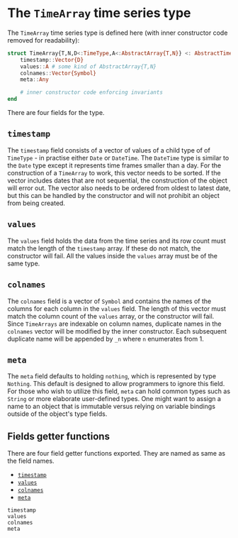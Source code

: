 # The `TimeArray` time series type

The `TimeArray` time series type is defined here
(with inner constructor code removed for readability):

```julia
struct TimeArray{T,N,D<:TimeType,A<:AbstractArray{T,N}} <: AbstractTimeSeries{T,N,D}
    timestamp::Vector{D}
    values::A # some kind of AbstractArray{T,N}
    colnames::Vector{Symbol}
    meta::Any

    # inner constructor code enforcing invariants
end
```

There are four fields for the type.

## `timestamp`

The `timestamp` field consists of a vector of values of a child type of
of `TimeType` - in practise either `Date` or `DateTime`. The `DateTime`
type is similar to the `Date` type except it represents time frames
smaller than a day. For the construction of a `TimeArray` to work, this
vector needs to be sorted. If the vector includes dates that are not
sequential, the construction of the object will error out. The vector
also needs to be ordered from oldest to latest date, but this can be
handled by the constructor and will not prohibit an object from being
created.

## `values`

The `values` field holds the data from the time series and its row count
must match the length of the `timestamp` array. If these do not match,
the constructor will fail. All the values inside the `values` array must
be of the same type.

## `colnames`

The `colnames` field is a vector of `Symbol` and contains the
names of the columns for each column in the `values` field. The length
of this vector must match the column count of the `values` array, or the
constructor will fail. Since `TimeArrays` are indexable on column names,
duplicate names in the `colnames` vector will be modified by the inner
constructor. Each subsequent duplicate name will be appended by `_n`
where `n` enumerates from 1.

## `meta`

The `meta` field defaults to holding `nothing`, which is represented by
type `Nothing`. This default is designed to allow programmers to ignore
this field. For those who wish to utilize this field, `meta` can hold
common types such as `String` or more elaborate user-defined types. One
might want to assign a name to an object that is immutable versus
relying on variable bindings outside of the object's type fields.

## Fields getter functions

There are four field getter functions exported.
They are named as same as the field names.

- [`timestamp`](@ref)
- [`values`](@ref)
- [`colnames`](@ref)
- [`meta`](@ref)

```@docs
timestamp
values
colnames
meta
```
